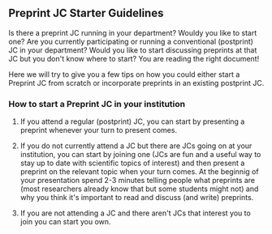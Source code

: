 ## Preprint JC Starter Guidelines  

Is there a preprint JC running in your department? Wouldy you like to start one? Are you currently participating or running a conventional (postprint) JC in your department? Would you like to start discussing preprints at that JC but you don't know where to start? You are reading the right document!  

Here we will try to give you a few tips on how you could either start a Preprint JC from scratch or incorporate preprints in 
an existing postprint JC.

### How to start a Preprint JC in your institution  

1. If you attend a regular (postprint) JC, you can start by presenting a preprint whenever your turn to present comes. 

2. If you do not currently attend a JC but there are JCs going on at your institution, you can start by joining one (JCs are fun and a 
useful way to stay up to date with scientific topics of interest) and then present a preprint on the relevant topic when your turn comes. At the beginnig of your presentation spend 2-3 minutes telling people what preprints are (most researchers already know that but some students might not) and why you think it's important to read and discuss (and write) preprints.  

3. If you are not attending a JC and there aren't JCs that interest you to join you can start you own. 
